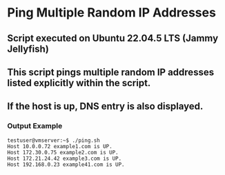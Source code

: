 # Ping Multiple Random IP Addresses
## Script executed on Ubuntu 22.04.5 LTS (Jammy Jellyfish)
## This script pings multiple random IP addresses listed explicitly within the script.
## If the host is up, DNS entry is also displayed.
### Output Example
```
testuser@vmserver:~$ ./ping.sh
Host 10.0.0.72 example1.com is UP.
Host 172.30.0.75 example2.com is UP.
Host 172.21.24.42 example3.com is UP.
Host 192.168.0.23 example41.com is UP.
```
